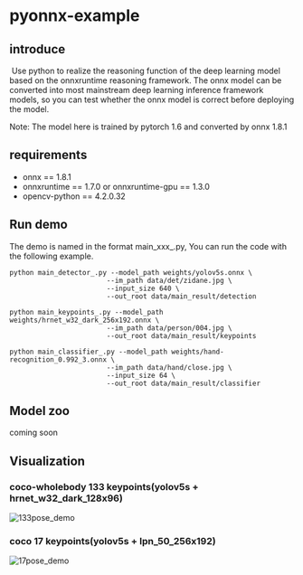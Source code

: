 # pyonnx-example

## introduce

​	Use python to realize the reasoning function of the deep learning model based on the onnxruntime reasoning framework. The onnx model can be converted into most mainstream deep learning inference framework models, so you can test whether the onnx model is correct before deploying the model.

 Note: The model here is trained by pytorch 1.6 and converted  by onnx 1.8.1

## requirements 

- onnx == 1.8.1
- onnxruntime == 1.7.0 or onnxruntime-gpu == 1.3.0
- opencv-python == 4.2.0.32



## Run demo

The demo is named in the format main_xxx_.py, You can run the code with the following example.

```
python main_detector_.py --model_path weights/yolov5s.onnx \
						--im_path data/det/zidane.jpg \
						--input_size 640 \
						--out_root data/main_result/detection
```

```
python main_keypoints_.py --model_path weights/hrnet_w32_dark_256x192.onnx \
						--im_path data/person/004.jpg \
						--out_root data/main_result/keypoints
```

```
python main_classifier_.py --model_path weights/hand-recognition_0.992_3.onnx \
						--im_path data/hand/close.jpg \
						--input_size 64 \
						--out_root data/main_result/classifier
```

## Model zoo

coming soon

## Visualization
### coco-wholebody 133 keypoints(yolov5s + hrnet_w32_dark_128x96)
![133pose_demo](https://github.com/SinterCVer/pyonnx-example/blob/master/data/main_result/pose/133demo.gif?raw=true)

### coco 17 keypoints(yolov5s + lpn_50_256x192)
![17pose_demo](https://github.com/SinterCVer/pyonnx-example/blob/master/data/main_result/pose2/17demo.gif?raw=true)

